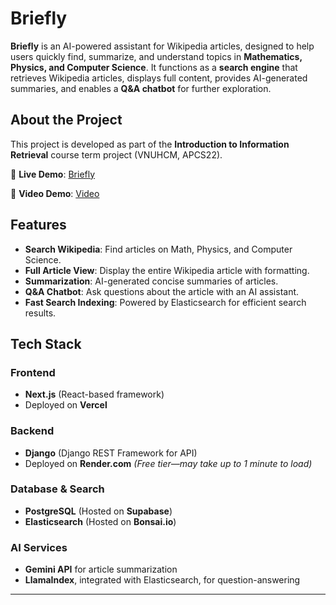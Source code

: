 # Briefly

**Briefly** is an AI-powered assistant for Wikipedia articles, designed to help users quickly find, summarize, and understand topics in **Mathematics, Physics, and Computer Science**. It functions as a **search engine** that retrieves Wikipedia articles, displays full content, provides AI-generated summaries, and enables a **Q&A chatbot** for further exploration.

## About the Project
This project is developed as part of the **Introduction to Information Retrieval** course term project (VNUHCM, APCS22).

🔗 **Live Demo**: [Briefly](https://briefly-plum.vercel.app/)

🔗 **Video Demo**: [Video](https://drive.google.com/file/d/1Fd1HgaJIBDOVgsR7gwxGVwxq25NvuWSa/view?usp=drive_link)

## Features

- **Search Wikipedia**: Find articles on Math, Physics, and Computer Science.
- **Full Article View**: Display the entire Wikipedia article with formatting.
- **Summarization**: AI-generated concise summaries of articles.
- **Q&A Chatbot**: Ask questions about the article with an AI assistant.
- **Fast Search Indexing**: Powered by Elasticsearch for efficient search results.

## Tech Stack

### Frontend
- **Next.js** (React-based framework)
- Deployed on **Vercel**

### Backend
- **Django** (Django REST Framework for API)
- Deployed on **Render.com** *(Free tier—may take up to 1 minute to load)*

### Database & Search
- **PostgreSQL** (Hosted on **Supabase**)
- **Elasticsearch** (Hosted on **Bonsai.io**)

### AI Services
- **Gemini API** for article summarization
- **LlamaIndex**, integrated with Elasticsearch, for question-answering

---
